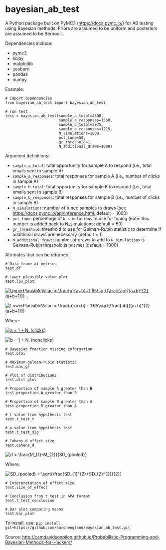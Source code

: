 # bayesian_ab_test

A Python package built on PyMC3 (https://docs.pymc.io/) for AB testing using Bayesian methods. Priors are assumed to be uniform and posteriors are assumed to be Bernoulli.

Dependencies include:
- pymc3
- scipy
- matplotlib
- seaborn
- pandas
- numpy

Example:
```
# import dependencies
from bayesian_ab_test import bayesian_ab_test

# run test
test = bayesian_ab_test(sample_a_total=4590, 
                        sample_a_responses=1360, 
                        sample_b_total=3975, 
                        sample_b_responses=1215,
                        N_simulations=1000, 
                        pct_tune=50, 
                        gr_threshold=1, 
                        N_additional_draws=1000)
```
Argument definitions:
- ```sample_a_total```: total opportunity for sample A to respond (i.e., total emails sent to sample A)
- ```sample_a_responses```: total responses for sample A (i.e., number of clicks in sample A)
- ```sample_b_total```: total opportunity for sample B to respond (i.e., total emails sent to sample B)
- ```sample_b_responses```: total responses for sample B (i.e., number of clicks in sample B)
- ```N_simulations```: number of tuned samples to draws (see https://docs.pymc.io/api/inference.html; default = 1000)
- ```pct_tune```: percentage of ```N_simulations``` to use for tuning (note: this number is added back to N_simulations; default = 50)
- ```gr_threshold```: threshold to use for Gelman-Rubin statistic to determine if additional draws are necessary (default = 1)
- ```N_additional_draws```: number of draws to add to ```N_simulations``` is Gelman-Rubin threshold is not met (default = 1000)

Attributes that can be returned:
```
# Data frame of metrics
test.df

# Lower plausible value plot
test.lpv_plot
```
<a href="https://www.codecogs.com/eqnedit.php?latex=UpperPlausibleValue&space;=&space;\frac{a}{a&plus;b}&plus;1.65\sqrt{\frac{ab}{(a&plus;b)^{2}(a&plus;b&plus;1)}}" target="_blank"><img src="https://latex.codecogs.com/gif.latex?UpperPlausibleValue&space;=&space;\frac{a}{a&plus;b}&plus;1.65\sqrt{\frac{ab}{(a&plus;b)^{2}(a&plus;b&plus;1)}}" title="UpperPlausibleValue = \frac{a}{a+b}+1.65\sqrt{\frac{ab}{(a+b)^{2}(a+b+1)}}" /></a>

<img src="https://latex.codecogs.com/gif.latex?LowerPlausibleValue&space;=&space;\frac{a}{a&plus;b}&space;-&space;1.65\sqrt{\frac{ab}{(a&plus;b)^{2}(a&plus;b&plus;1)}}" title="LowerPlausibleValue = \frac{a}{a+b} - 1.65\sqrt{\frac{ab}{(a+b)^{2}(a+b+1)}}" /></a>

Where:

<a href="https://www.codecogs.com/eqnedit.php?latex=a&space;=&space;1&space;&plus;&space;N_{clicks}" target="_blank"><img src="https://latex.codecogs.com/gif.latex?a&space;=&space;1&space;&plus;&space;N_{clicks}" title="a = 1 + N_{clicks}" /></a>

<img src="https://latex.codecogs.com/gif.latex?b&space;=&space;1&space;&plus;&space;N_{nonclicks}" title="b = 1 + N_{nonclicks}" /></a>

```
# Bayesian fraction missing information
test.bfmi

# Maximum gelman-rubin statistic
test.max_gr

# Plot of distributions
test.dist_plot

# Proportion of sample A greater than B
test.proportion_A_greater_than_B

# Proportion of sample B greater than A
test.proportion_B_greater_than_A

# t value from hypothesis test
test.t_test_t

# p value from hypothesis test
test.t_test_sig

# Cohens d effect size
test.cohens_d
```
<img src="https://latex.codecogs.com/gif.latex?d&space;=&space;\frac{M_{1}-M_{2}}{SD_{pooled}}" title="d = \frac{M_{1}-M_{2}}{SD_{pooled}}" /></a>

Where:

<img src="https://latex.codecogs.com/gif.latex?SD_{pooled}&space;=&space;\sqrt{\frac{SD_{1}^{2}&plus;SD_{2}^{2}}{2}}" title="SD_{pooled} = \sqrt{\frac{SD_{1}^{2}+SD_{2}^{2}}{2}}" /></a>

```
# Interpretation of effect size
test.size_of_effect

# Conclusion from t test in APA format
test.t_test_conclusion

# Bar plot comparing means
test.bar_plot
```
To install, use: ```pip install git+https://github.com/aaronengland/bayesian_ab_test.git```

Source: http://camdavidsonpilon.github.io/Probabilistic-Programming-and-Bayesian-Methods-for-Hackers/
